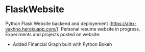 # FlaskWebsite

Python Flask Website backend and deployement (https://alex-vakhno.herokuapp.com/). 
Personal resume website in progress.
Experiments and projects posted on website:
  - Added Financial Graph built with Python Bokeh
